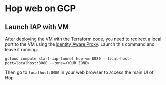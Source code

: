 # Hop web on GCP 

## Launch IAP with VM

After deploying the VM with the Terraform code, you need to redirect a local port
to the VM using the [Identity Aware Proxy](https://cloud.google.com/iap). 
Launch this command and leave it running:

```shell
gcloud compute start-iap-tunnel hop-vm 8080 --local-host-port=localhost:8080 --zone=<YOUR ZONE>
```

Then go to `localhost:8080` in your web browser to access the main UI of Hop.